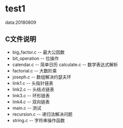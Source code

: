 # test1
data:20180809

## C文件说明
 - big_factor.c
 -- 最大公因数
 - bit_operation
 -- 位操作 
 - calendar.c
 -- 简单日历
 calculate.c
 -- 数学表达式解析
 - factorial.c
 -- 大数阶乘
 - joseph.c
 -- 数组解决约瑟夫环
 - link1.c
 -- 头指针链表
 - link2.c
 -- 头结点链表
 - link3.c
 -- 环形链表
 - link4.c
 -- 双向链表
 - main.c
 -- 测试
 - recursion.c
 -- 递归法解决问题
 - string.c
 -- 字符串操作函数
